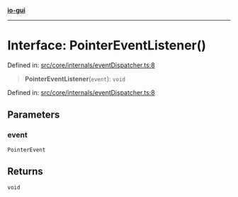 [**io-gui**](../README.md)

***

# Interface: PointerEventListener()

Defined in: [src/core/internals/eventDispatcher.ts:8](https://github.com/io-gui/io/blob/main/src/core/internals/eventDispatcher.ts#L8)

> **PointerEventListener**(`event`): `void`

Defined in: [src/core/internals/eventDispatcher.ts:8](https://github.com/io-gui/io/blob/main/src/core/internals/eventDispatcher.ts#L8)

## Parameters

### event

`PointerEvent`

## Returns

`void`
